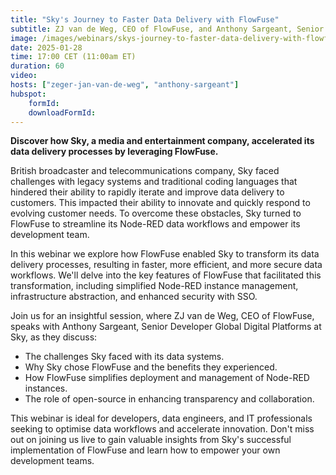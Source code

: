 ```yaml
---
title: "Sky's Journey to Faster Data Delivery with FlowFuse"
subtitle: ZJ van de Weg, CEO of FlowFuse, and Anthony Sargeant, Senior Developer Global Digital Platforms at Sky, discuss how Sky transformed its data delivery processes with FlowFuse to accelerate innovation and enhance efficiency.
image: /images/webinars/skys-journey-to-faster-data-delivery-with-flowfuse.jpg
date: 2025-01-28
time: 17:00 CET (11:00am ET) 
duration: 60
video: 
hosts: ["zeger-jan-van-de-weg", "anthony-sargeant"]
hubspot:
    formId: 
    downloadFormId: 
---
```


**Discover how Sky, a media and entertainment company, accelerated its data delivery processes by leveraging FlowFuse.**

<!--more-->

British broadcaster and telecommunications company, Sky faced challenges with legacy systems and traditional coding languages that hindered their ability to rapidly iterate and improve data delivery to customers. This impacted their ability to innovate and quickly respond to evolving customer needs. To overcome these obstacles, Sky turned to FlowFuse to streamline its Node-RED data workflows and empower its development team.

In this webinar we explore how FlowFuse enabled Sky to transform its data delivery processes, resulting in faster, more efficient, and more secure data workflows.  We'll delve into the key features of FlowFuse that facilitated this transformation, including simplified Node-RED instance management, infrastructure abstraction, and enhanced security with SSO.
 
Join us for an insightful session, where ZJ van de Weg, CEO of FlowFuse, speaks with Anthony Sargeant, Senior Developer Global Digital Platforms at Sky, as they discuss:

- The challenges Sky faced with its data systems.
- Why Sky chose FlowFuse and the benefits they experienced.
- How FlowFuse simplifies deployment and management of Node-RED instances.
- The role of open-source in enhancing transparency and collaboration.

This webinar is ideal for developers, data engineers, and IT professionals seeking to optimise data workflows and accelerate innovation. Don't miss out on joining us live to gain valuable insights from Sky's successful implementation of FlowFuse and learn how to empower your own development teams.
